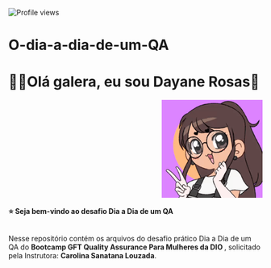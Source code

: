 ![Profile views](https://gpvc.arturio.dev/dayane-rosas)
# O-dia-a-dia-de-um-QA

<div>
  <h1 align="left">
  👋🏼Olá galera, eu sou Dayane Rosas🥰
  </h1>
  
  <p align="right">
    <a href="https://github.com/dayane-rosas/java-anatomia-classes/blob/main/ezgif.com-gif-maker.gif"> </a>
    <img src="ezgif.com-gif-maker.gif" width="200">
    
<div align='left'>
  <b> ⭐️ Seja bem-vindo ao desafio Dia a Dia de um QA </b>
</div> </br>

  <p align="left">
    Nesse repositório contém os arquivos do desafio prático Dia a Dia de um QA do <b>Bootcamp GFT Quality Assurance Para Mulheres da DIO </b>, solicitado pela Instrutora: <b>Carolina Sanatana Louzada</b>.
